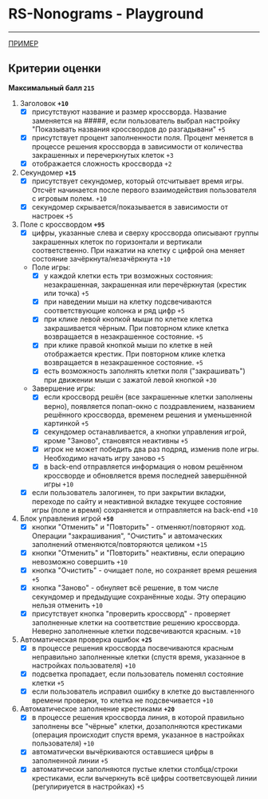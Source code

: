 # RS-Nonograms - Playground

---

[ПРИМЕР](https://www.nonograms.ru/)

## Критерии оценки

**Максимальный балл `215`**

1. Заголовок **`+10`**
    - [x] присутствуют название и размер кроссворда. Название заменяется на #####, если пользователь выбрал настройку "Показывать названия кроссвордов до разгадывани" `+5`
    - [x] присутствует процент заполненности поля. Процент меняется в процессе решения кроссворда в зависимости от количества закрашенных и перечеркнутых клеток `+3`
    - [x] отображается сложность кроссворда `+2`
2. Секундомер **`+15`**
    - [x] присутствует секундомер, который отсчитывает время игры. Отсчёт начинается после первого взаимодействия пользователя с игровым полем. `+10`
    - [x] секундомер скрывается/показывается в зависимости от настроек `+5`
3. Поле с кроссвордом **`+95`**
    - [x] цифры, указанные слева и сверху кроссворда описывают группы закрашенных клеток по горизонтали и вертикали соответственно. При нажатии на клетку с цифрой она меняет состояние зачёркнута/незачёркнута `+10`
    - Поле игры:
        - [x] у каждой клетки есть три возможных состояния: незакрашенная, закрашенная или перечёркнутая (крестик или точка) `+5`
        - [x] при наведении мыши на клетку подсвечиваются соответствующие колонка и ряд цифр `+5`
        - [x] при клике левой кнопкой мыши по клетке клетка закрашивается чёрным. При повторном клике клетка возвращается в незакрашенное состояние. `+5`
        - [x] при клике правой кнопкой мыши по клетке в ней отображается крестик. При повторном клике клетка возвращается в незакрашенное состояние. `+5`
        - [x] есть возможность заполнять клетки поля ("закрашивать") при движении мыши с зажатой левой кнопкой `+30`
    - Завершение игры:
        - [x] если кроссворд решён (все закрашенные клетки заполнены верно), появляется попап-окно с поздравлением, названием решённого кроссворда, временем решения и уменьшенной картинкой `+5`
        - [x] секундомер останавливается, а кнопки управления игрой, кроме "Заново", становятся неактивны `+5`
        - [x] игрок не может победить два раз подряд, изменив поле игры. Необходимо начать игру заново `+5`
        - [x] в back-end отправляется информация о новом решённом кроссворде и обновляется время последней завершённой игры `+10`
    - [x] если пользователь залогинен, то при закрытии вкладки, переходе по сайту и неактивной вкладке текущее состояние игры (поле и время) сохраняется и отправляется на back-end `+10`
4. Блок управления игрой **`+50`**
    - [x] кнопки "Отменить" и "Повторить" - отменяют/повторяют ход. Операции "закрашивания", "Очистить" и автомаческих заполнений отменяются/повторяются целиком `+15`
    - [x] кнопки "Отменить" и "Повторить" неактивны, если операцию невозможно совершить `+10`
    - [x] кнопка "Очистить" - очищает поле, но сохраняет время решения `+5`
    - [x] кнопка "Заново" - обнуляет всё решение, в том числе секундомер и предыдущие сохранённые ходы. Эту операцию нельзя отменить `+10`
    - [x] присутствует кнопка "проверить кроссворд" - проверяет заполненные клетки на соответствие решению кроссворда. Неверно заполненные клетки подсвечиваются красным. `+10`
5. Автоматическая проверка ошибок **`+25`**
    - [x] в процессе решения кроссворда посвечиваются красным неправильно заполненные клетки (спустя время, указанное в настройках пользователя) `+10`
    - [x] подсветка пропадает, если пользователь поменял состояние клетки `+5`
    - [x] если пользователь исправил ошибку в клетке до выставленного времени проверки, то клетка не подсвечивается `+10`
6. Автоматическое заполнение крестиками **`+20`**
    - [x] в процессе решения кроссворда линия, в которой правильно заполнены все "чёрные" клетки, дозаполняются крестиками (операция происходит спустя время, указанное в настройках пользователя) `+10`
    - [x] автоматически вычёркиваются оставшиеся цифры в заполненной линии `+5`
    - [x] автоматически заполняются пустые клетки столбца/строки крестиками, если вычеркнуть всё цифры соответсвующей линии (регулириуется в настройках) `+5`
